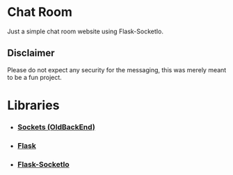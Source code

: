 # Chat Room
Just a simple chat room website using Flask-SocketIo.
## Disclaimer
Please do not expect any security for the messaging, this was merely meant to be a fun project.
# Libraries
* ### [Sockets (OldBackEnd)](https://docs.python.org/3/library/socket.html)
* ### [Flask](https://flask.palletsprojects.com/en/2.0.x/)
* ### [Flask-SocketIo](https://flask-socketio.readthedocs.io/en/latest/)
